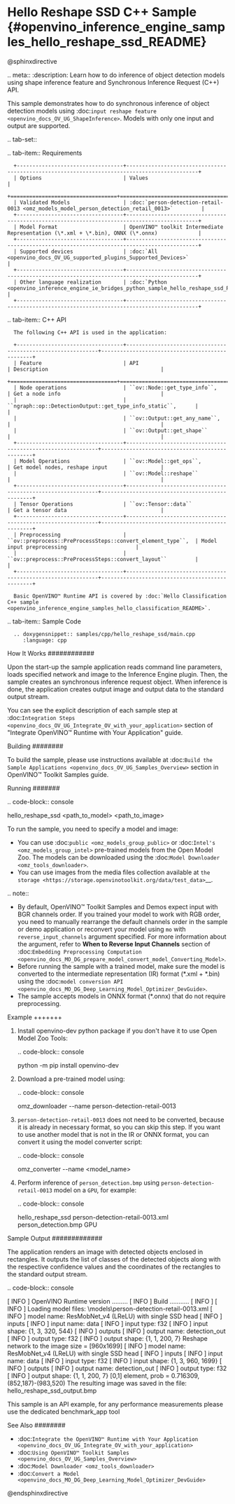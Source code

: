 # Hello Reshape SSD C++ Sample {#openvino_inference_engine_samples_hello_reshape_ssd_README}

@sphinxdirective

.. meta::
   :description: Learn how to do inference of object 
                 detection models using shape inference feature and Synchronous 
                 Inference Request (C++) API.


This sample demonstrates how to do synchronous inference of object detection models using :doc:`input reshape feature <openvino_docs_OV_UG_ShapeInference>`.
Models with only one input and output are supported.

.. tab-set::

   .. tab-item:: Requirements 

      +----------------------------------+---------------------------------------------------------------------------------------------+
      | Options                          | Values                                                                                      |
      +==================================+=============================================================================================+
      | Validated Models                 | :doc:`person-detection-retail-0013 <omz_models_model_person_detection_retail_0013>`         |
      +----------------------------------+---------------------------------------------------------------------------------------------+
      | Model Format                     | OpenVINO™ toolkit Intermediate Representation (\*.xml + \*.bin), ONNX (\*.onnx)             |
      +----------------------------------+---------------------------------------------------------------------------------------------+
      | Supported devices                | :doc:`All <openvino_docs_OV_UG_supported_plugins_Supported_Devices>`                        |
      +----------------------------------+---------------------------------------------------------------------------------------------+
      | Other language realization       | :doc:`Python <openvino_inference_engine_ie_bridges_python_sample_hello_reshape_ssd_README>` |
      +----------------------------------+---------------------------------------------------------------------------------------------+

   .. tab-item:: C++ API 

      The following C++ API is used in the application:

      +----------------------------------+-------------------------------------------------------------+------------------------------------------------+
      | Feature                          | API                                                         | Description                                    |
      +==================================+=============================================================+================================================+
      | Node operations                  | ``ov::Node::get_type_info``,                                | Get a node info                                |
      |                                  | ``ngraph::op::DetectionOutput::get_type_info_static``,      |                                                |
      |                                  | ``ov::Output::get_any_name``,                               |                                                |
      |                                  | ``ov::Output::get_shape``                                   |                                                |
      +----------------------------------+-------------------------------------------------------------+------------------------------------------------+
      | Model Operations                 | ``ov::Model::get_ops``,                                     | Get model nodes, reshape input                 |
      |                                  | ``ov::Model::reshape``                                      |                                                |
      +----------------------------------+-------------------------------------------------------------+------------------------------------------------+
      | Tensor Operations                | ``ov::Tensor::data``                                        | Get a tensor data                              |
      +----------------------------------+-------------------------------------------------------------+------------------------------------------------+
      | Preprocessing                    | ``ov::preprocess::PreProcessSteps::convert_element_type``,  | Model input preprocessing                      |
      |                                  | ``ov::preprocess::PreProcessSteps::convert_layout``         |                                                |
      +----------------------------------+-------------------------------------------------------------+------------------------------------------------+

      Basic OpenVINO™ Runtime API is covered by :doc:`Hello Classification C++ sample <openvino_inference_engine_samples_hello_classification_README>`.

   .. tab-item:: Sample Code

      .. doxygensnippet:: samples/cpp/hello_reshape_ssd/main.cpp 
         :language: cpp


How It Works
############

Upon the start-up the sample application reads command line parameters, loads specified network and image to the Inference
Engine plugin. Then, the sample creates an synchronous inference request object. When inference is done, the application creates output image and output data to the standard output stream.

You can see the explicit description of each sample step at :doc:`Integration Steps <openvino_docs_OV_UG_Integrate_OV_with_your_application>` section of "Integrate OpenVINO™ Runtime with Your Application" guide.

Building
########

To build the sample, please use instructions available at :doc:`Build the Sample Applications <openvino_docs_OV_UG_Samples_Overview>` section in OpenVINO™ Toolkit Samples guide.

Running
#######

.. code-block:: console
   
   hello_reshape_ssd <path_to_model> <path_to_image> <device>

To run the sample, you need to specify a model and image:

- You can use :doc:`public <omz_models_group_public>` or :doc:`Intel's <omz_models_group_intel>` pre-trained models from the Open Model Zoo. The models can be downloaded using the :doc:`Model Downloader <omz_tools_downloader>`.
- You can use images from the media files collection available at `the storage <https://storage.openvinotoolkit.org/data/test_data>`__.

.. note::
  
   - By default, OpenVINO™ Toolkit Samples and Demos expect input with BGR channels order. If you trained your model to work with RGB order, you need to manually rearrange the default channels order in the sample or demo application or reconvert your model using ``mo`` with ``reverse_input_channels`` argument specified. For more information about the argument, refer to **When to Reverse Input Channels** section of :doc:`Embedding Preprocessing Computation <openvino_docs_MO_DG_prepare_model_convert_model_Converting_Model>`.
   - Before running the sample with a trained model, make sure the model is converted to the intermediate representation (IR) format (\*.xml + \*.bin) using the :doc:`model conversion API <openvino_docs_MO_DG_Deep_Learning_Model_Optimizer_DevGuide>`.
   - The sample accepts models in ONNX format (\*.onnx) that do not require preprocessing.

Example
+++++++

1. Install openvino-dev python package if you don't have it to use Open Model Zoo Tools:

   .. code-block:: console
      
      python -m pip install openvino-dev

2. Download a pre-trained model using:

   .. code-block:: console
      
      omz_downloader --name person-detection-retail-0013

3. ``person-detection-retail-0013`` does not need to be converted, because it is already in necessary format, so you can skip this step. If you want to use another model that is not in the IR or ONNX format, you can convert it using the model converter script:

   .. code-block:: console
      
      omz_converter --name <model_name>

4. Perform inference of ``person_detection.bmp`` using ``person-detection-retail-0013`` model on a ``GPU``, for example:
   
   .. code-block:: console
      
      hello_reshape_ssd person-detection-retail-0013.xml person_detection.bmp GPU

Sample Output
#############

The application renders an image with detected objects enclosed in rectangles. It outputs the list of classes of the detected objects along with the respective confidence values and the coordinates of the rectangles to the standard output stream.

.. code-block:: console
   
   [ INFO ] OpenVINO Runtime version ......... <version>
   [ INFO ] Build ........... <build>
   [ INFO ]
   [ INFO ] Loading model files: \models\person-detection-retail-0013.xml
   [ INFO ] model name: ResMobNet_v4 (LReLU) with single SSD head
   [ INFO ]     inputs
   [ INFO ]         input name: data
   [ INFO ]         input type: f32
   [ INFO ]         input shape: {1, 3, 320, 544}
   [ INFO ]     outputs
   [ INFO ]         output name: detection_out
   [ INFO ]         output type: f32
   [ INFO ]         output shape: {1, 1, 200, 7}
   Reshape network to the image size = [960x1699]
   [ INFO ] model name: ResMobNet_v4 (LReLU) with single SSD head
   [ INFO ]     inputs
   [ INFO ]         input name: data
   [ INFO ]         input type: f32
   [ INFO ]         input shape: {1, 3, 960, 1699}
   [ INFO ]     outputs
   [ INFO ]         output name: detection_out
   [ INFO ]         output type: f32
   [ INFO ]         output shape: {1, 1, 200, 7}
   [0,1] element, prob = 0.716309,    (852,187)-(983,520)
   The resulting image was saved in the file: hello_reshape_ssd_output.bmp
   
   This sample is an API example, for any performance measurements please use the dedicated benchmark_app tool

See Also
########

- :doc:`Integrate the OpenVINO™ Runtime with Your Application <openvino_docs_OV_UG_Integrate_OV_with_your_application>`
- :doc:`Using OpenVINO™ Toolkit Samples <openvino_docs_OV_UG_Samples_Overview>`
- :doc:`Model Downloader <omz_tools_downloader>`
- :doc:`Convert a Model <openvino_docs_MO_DG_Deep_Learning_Model_Optimizer_DevGuide>`

@endsphinxdirective

